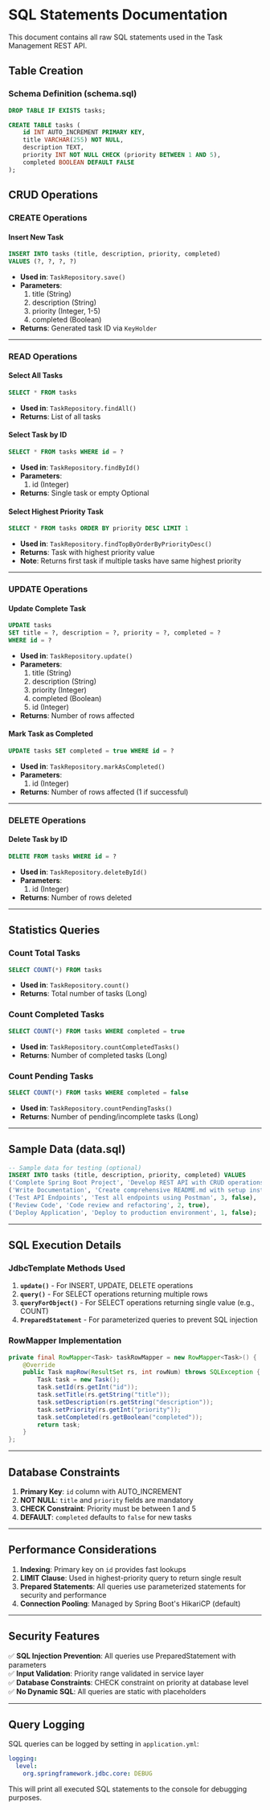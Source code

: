 # SQL Statements Documentation

This document contains all raw SQL statements used in the Task Management REST API.

## Table Creation

### Schema Definition (schema.sql)
```sql
DROP TABLE IF EXISTS tasks;

CREATE TABLE tasks (
    id INT AUTO_INCREMENT PRIMARY KEY,
    title VARCHAR(255) NOT NULL,
    description TEXT,
    priority INT NOT NULL CHECK (priority BETWEEN 1 AND 5),
    completed BOOLEAN DEFAULT FALSE
);
```

## CRUD Operations

### CREATE Operations

#### Insert New Task
```sql
INSERT INTO tasks (title, description, priority, completed) 
VALUES (?, ?, ?, ?)
```
- **Used in**: `TaskRepository.save()`
- **Parameters**: 
  1. title (String)
  2. description (String)
  3. priority (Integer, 1-5)
  4. completed (Boolean)
- **Returns**: Generated task ID via `KeyHolder`

---

### READ Operations

#### Select All Tasks
```sql
SELECT * FROM tasks
```
- **Used in**: `TaskRepository.findAll()`
- **Returns**: List of all tasks

#### Select Task by ID
```sql
SELECT * FROM tasks WHERE id = ?
```
- **Used in**: `TaskRepository.findById()`
- **Parameters**: 
  1. id (Integer)
- **Returns**: Single task or empty Optional

#### Select Highest Priority Task
```sql
SELECT * FROM tasks ORDER BY priority DESC LIMIT 1
```
- **Used in**: `TaskRepository.findTopByOrderByPriorityDesc()`
- **Returns**: Task with highest priority value
- **Note**: Returns first task if multiple tasks have same highest priority

---

### UPDATE Operations

#### Update Complete Task
```sql
UPDATE tasks 
SET title = ?, description = ?, priority = ?, completed = ? 
WHERE id = ?
```
- **Used in**: `TaskRepository.update()`
- **Parameters**: 
  1. title (String)
  2. description (String)
  3. priority (Integer)
  4. completed (Boolean)
  5. id (Integer)
- **Returns**: Number of rows affected

#### Mark Task as Completed
```sql
UPDATE tasks SET completed = true WHERE id = ?
```
- **Used in**: `TaskRepository.markAsCompleted()`
- **Parameters**: 
  1. id (Integer)
- **Returns**: Number of rows affected (1 if successful)

---

### DELETE Operations

#### Delete Task by ID
```sql
DELETE FROM tasks WHERE id = ?
```
- **Used in**: `TaskRepository.deleteById()`
- **Parameters**: 
  1. id (Integer)
- **Returns**: Number of rows deleted

---

## Statistics Queries

### Count Total Tasks
```sql
SELECT COUNT(*) FROM tasks
```
- **Used in**: `TaskRepository.count()`
- **Returns**: Total number of tasks (Long)

### Count Completed Tasks
```sql
SELECT COUNT(*) FROM tasks WHERE completed = true
```
- **Used in**: `TaskRepository.countCompletedTasks()`
- **Returns**: Number of completed tasks (Long)

### Count Pending Tasks
```sql
SELECT COUNT(*) FROM tasks WHERE completed = false
```
- **Used in**: `TaskRepository.countPendingTasks()`
- **Returns**: Number of pending/incomplete tasks (Long)

---

## Sample Data (data.sql)

```sql
-- Sample data for testing (optional)
INSERT INTO tasks (title, description, priority, completed) VALUES
('Complete Spring Boot Project', 'Develop REST API with CRUD operations using JdbcTemplate', 5, false),
('Write Documentation', 'Create comprehensive README.md with setup instructions', 4, false),
('Test API Endpoints', 'Test all endpoints using Postman', 3, false),
('Review Code', 'Code review and refactoring', 2, true),
('Deploy Application', 'Deploy to production environment', 1, false);
```

---

## SQL Execution Details

### JdbcTemplate Methods Used

1. **`update()`** - For INSERT, UPDATE, DELETE operations
2. **`query()`** - For SELECT operations returning multiple rows
3. **`queryForObject()`** - For SELECT operations returning single value (e.g., COUNT)
4. **`PreparedStatement`** - For parameterized queries to prevent SQL injection

### RowMapper Implementation

```java
private final RowMapper<Task> taskRowMapper = new RowMapper<Task>() {
    @Override
    public Task mapRow(ResultSet rs, int rowNum) throws SQLException {
        Task task = new Task();
        task.setId(rs.getInt("id"));
        task.setTitle(rs.getString("title"));
        task.setDescription(rs.getString("description"));
        task.setPriority(rs.getInt("priority"));
        task.setCompleted(rs.getBoolean("completed"));
        return task;
    }
};
```

---

## Database Constraints

1. **Primary Key**: `id` column with AUTO_INCREMENT
2. **NOT NULL**: `title` and `priority` fields are mandatory
3. **CHECK Constraint**: Priority must be between 1 and 5
4. **DEFAULT**: `completed` defaults to `false` for new tasks

---

## Performance Considerations

1. **Indexing**: Primary key on `id` provides fast lookups
2. **LIMIT Clause**: Used in highest-priority query to return single result
3. **Prepared Statements**: All queries use parameterized statements for security and performance
4. **Connection Pooling**: Managed by Spring Boot's HikariCP (default)

---

## Security Features

✅ **SQL Injection Prevention**: All queries use PreparedStatement with parameters  
✅ **Input Validation**: Priority range validated in service layer  
✅ **Database Constraints**: CHECK constraint on priority at database level  
✅ **No Dynamic SQL**: All queries are static with placeholders  

---

## Query Logging

SQL queries can be logged by setting in `application.yml`:
```yaml
logging:
  level:
    org.springframework.jdbc.core: DEBUG
```

This will print all executed SQL statements to the console for debugging purposes.
